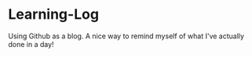 # Learning-Log
Using Github as a blog. A nice way to remind myself of what I've actually done in a day!
